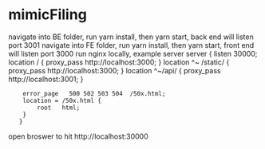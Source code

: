 # mimicFiling
navigate into BE folder, run yarn install, then yarn start, back end will listen port 3001
navigate into FE folder, run yarn install, then yarn start, front end will listen port 3000
run nginx locally, example server
server {
         listen       30000;
         location / {
            proxy_pass http://localhost:3000;
         }
         location ^~ /static/ {
             proxy_pass http://localhost:3000;
         }
         location ^~/api/ {
           proxy_pass http://localhost:3001;
         }
     
        error_page   500 502 503 504  /50x.html;
        location = /50x.html {
            root   html;
        }
       }

open broswer to hit http://localhost:30000